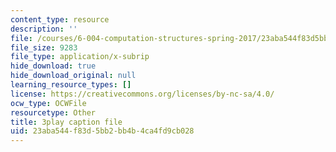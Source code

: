 ```yaml
---
content_type: resource
description: ''
file: /courses/6-004-computation-structures-spring-2017/23aba544f83d5bb2bb4b4ca4fd9cb028_3KJeK-UUADA.vtt
file_size: 9283
file_type: application/x-subrip
hide_download: true
hide_download_original: null
learning_resource_types: []
license: https://creativecommons.org/licenses/by-nc-sa/4.0/
ocw_type: OCWFile
resourcetype: Other
title: 3play caption file
uid: 23aba544-f83d-5bb2-bb4b-4ca4fd9cb028
---
```


